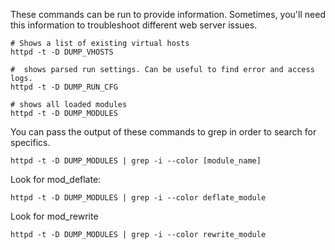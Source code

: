 These commands can be run to provide information. Sometimes, you'll need this information to troubleshoot different web server issues.

```shell
# Shows a list of existing virtual hosts
httpd -t -D DUMP_VHOSTS 

#  shows parsed run settings. Can be useful to find error and access logs.
httpd -t -D DUMP_RUN_CFG

# shows all loaded modules
httpd -t -D DUMP_MODULES
```


You can pass the output  of these commands to grep in order to search for specifics.

```shell
httpd -t -D DUMP_MODULES | grep -i --color [module_name]
```

Look for mod_deflate: 

```shell
httpd -t -D DUMP_MODULES | grep -i --color deflate_module
```

Look for mod_rewrite

```shell
httpd -t -D DUMP_MODULES | grep -i --color rewrite_module
```